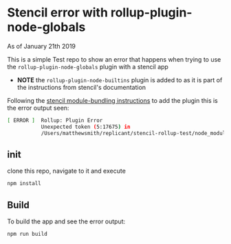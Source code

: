 # Stencil error with rollup-plugin-node-globals
As of January 21th 2019

This is a simple Test repo to show an error that happens when trying to use the `rollup-plugin-node-globals` plugin with a stencil app
  * **NOTE** the `rollup-plugin-node-builtins` plugin is added to as it is part of the instructions from stencil's documentation

Following the [stencil module-bundling instructions](https://stenciljs.com/docs/module-bundling) to add the plugin this is the error output seen:
```bash
[ ERROR ]  Rollup: Plugin Error
           Unexpected token (5:17675) in
           /Users/matthewsmith/replicant/stencil-rollup-test/node_modules/@stencil/state-tunnel/dist/esm/es5/stencil-state-tunnel.core.js
```

## init
clone this repo, navigate to it and execute
```bash
npm install
```

## Build
To build the app and see the error output:

```bash
npm run build
```

